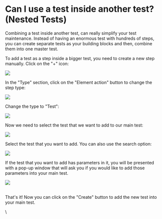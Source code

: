 # Can I use a test inside another test? (Nested Tests)

Combining a test inside another test, can really simplify your test maintenance. Instead of having an enormous test with hundreds of steps, you can create separate tests as your building blocks and then, combine them into one master test.

To add a test as a step inside a bigger test, you need to create a new step manually. Click on the "+" icon:

![](https://downloads.intercomcdn.com/i/o/171082365/89814add8c844d7dccf74191/wUIhDTlZ3I.png)

In the "Type" section, click on the "Element action" button to change the step type:

![](https://downloads.intercomcdn.com/i/o/171082747/3933262e0ee269d5e6a59887/4hTkKRPCPA.png)

Change the type to "Test":

![](https://downloads.intercomcdn.com/i/o/171094280/5e53e577e3bec6f17f98beb5/2EVr90QMq9.png)

Now we need to select the test that we want to add to our main test:

![](https://downloads.intercomcdn.com/i/o/171095001/a8df21697bd8b1a7dc1d1e17/1oom7C2nRi.png)

Select the test that you want to add. You can also use the search option:

![](https://downloads.intercomcdn.com/i/o/171095422/78999d5a38358a301475d611/mLC7MgNWwF.png)

If the test that you want to add has parameters in it, you will be presented with a pop-up window that will ask you if you would like to add those parameters into your main test.

![](https://downloads.intercomcdn.com/i/o/171096038/5061bce5c56f4607b8b98944/chrome\_oMDw0HoQiW.png)

\
That's it! Now you can click on the "Create" button to add the new test into your main test.

\

